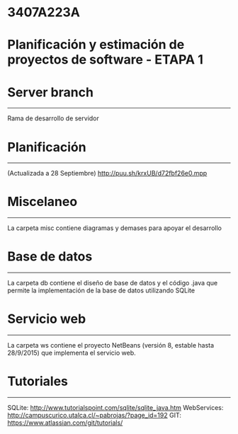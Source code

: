 # 3407A223A
Planificación y estimación de proyectos de software - ETAPA 1
=================================================================

# Server branch
----------------------
Rama de desarrollo de servidor

# Planificación
----------------------
(Actualizada a 28 Septiembre)
http://puu.sh/krxUB/d72fbf26e0.mpp

# Miscelaneo
------------
La carpeta misc contiene diagramas y demases para apoyar el desarrollo

# Base de datos
---------------
La carpeta db contiene el diseño de base de datos y el código .java que permite la implementación de la base de datos utilizando SQLite

# Servicio web
--------------
La carpeta ws contiene el proyecto NetBeans (versión 8, estable hasta 28/9/2015) que implementa el servicio web.

# Tutoriales
-----------
SQLite: http://www.tutorialspoint.com/sqlite/sqlite_java.htm
WebServices: http://campuscurico.utalca.cl/~pabrojas/?page_id=192
GIT: https://www.atlassian.com/git/tutorials/
